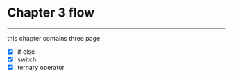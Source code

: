 # Chapter 3 flow

---

this chapter contains three page:

- [x] if else
- [x] switch
- [x] ternary operator
